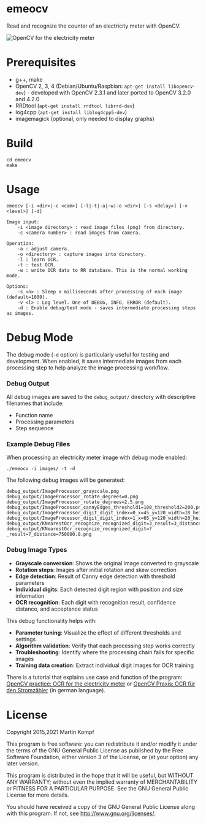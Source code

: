 emeocv
======

Read and recognize the counter of an electricity meter with OpenCV.

![OpenCV for the electricity meter](http://www.kompf.de/cplus/images/emeocv_m.png)


Prerequisites
=============

* g++, make
* OpenCV 2, 3, 4 (Debian/Ubuntu/Raspbian: `apt-get install libopencv-dev`) - developed with OpenCV 2.3.1 and later ported to OpenCV 3.2.0 and 4.2.0
* RRDtool (`apt-get install rrdtool librrd-dev`)
* log4cpp (`apt-get install liblog4cpp5-dev`)
* imagemagick (optional, only needed to display graphs)

Build
=====

    cd emeocv
    make

Usage
=====

    emeocv [-i <dir>|-c <cam>] [-l|-t|-a|-w|-o <dir>] [-s <delay>] [-v <level>] [-d]

    Image input:
        -i <image directory> : read image files (png) from directory.
        -c <camera number> : read images from camera.

    Operation:
        -a : adjust camera.
        -o <directory> : capture images into directory.
        -l : learn OCR.
        -t : test OCR.
        -w : write OCR data to RR database. This is the normal working mode.

    Options:
        -s <n> : Sleep n milliseconds after processing of each image (default=1000).
        -v <l> : Log level. One of DEBUG, INFO, ERROR (default).
        -d : Enable debug/test mode - saves intermediate processing steps as images.

Debug Mode
==========

The debug mode (`-d` option) is particularly useful for testing and development. When enabled, it saves intermediate images from each processing step to help analyze the image processing workflow.

### Debug Output

All debug images are saved to the `debug_output/` directory with descriptive filenames that include:
- Function name
- Processing parameters
- Step sequence

### Example Debug Files

When processing an electricity meter image with debug mode enabled:

    ./emeocv -i images/ -t -d

The following debug images will be generated:

    debug_output/ImageProcessor_grayscale.png
    debug_output/ImageProcessor_rotate_degrees=0.png
    debug_output/ImageProcessor_rotate_degrees=2.5.png
    debug_output/ImageProcessor_cannyEdges_threshold1=100_threshold2=200.png
    debug_output/ImageProcessor_digit_digit_index=0_x=45_y=120_width=18_height=25.png
    debug_output/ImageProcessor_digit_digit_index=1_x=65_y=120_width=20_height=25.png
    debug_output/KNearestOcr_recognize_recognized_digit=3_result=3_distance=1250.5.png
    debug_output/KNearestOcr_recognize_recognized_digit=?_result=7_distance=750000.0.png

### Debug Image Types

- **Grayscale conversion**: Shows the original image converted to grayscale
- **Rotation steps**: Images after initial rotation and skew correction
- **Edge detection**: Result of Canny edge detection with threshold parameters
- **Individual digits**: Each detected digit region with position and size information
- **OCR recognition**: Each digit with recognition result, confidence distance, and acceptance status

This debug functionality helps with:
- **Parameter tuning**: Visualize the effect of different thresholds and settings
- **Algorithm validation**: Verify that each processing step works correctly
- **Troubleshooting**: Identify where the processing chain fails for specific images
- **Training data creation**: Extract individual digit images for OCR training


There is a tutorial that explains use case and function of the program:
[OpenCV practice: OCR for the electricity meter](https://en.kompf.de/cplus/emeocv.html) or
[OpenCV Praxis: OCR für den Stromzähler](https://www.kompf.de/cplus/emeocv.html) (in german language).

License
=======

Copyright 2015,2021 Martin Kompf

This program is free software: you can redistribute it and/or modify
it under the terms of the GNU General Public License as published by
the Free Software Foundation, either version 3 of the License, or
(at your option) any later version.

This program is distributed in the hope that it will be useful,
but WITHOUT ANY WARRANTY; without even the implied warranty of
MERCHANTABILITY or FITNESS FOR A PARTICULAR PURPOSE.  See the
GNU General Public License for more details.

You should have received a copy of the GNU General Public License
along with this program.  If not, see <http://www.gnu.org/licenses/>.

